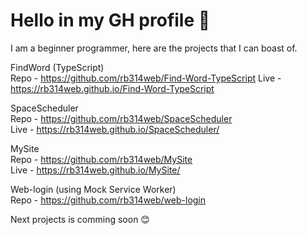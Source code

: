 # Hello in my GH profile 🙂

I am a beginner programmer, here are the projects that I can boast of.

FindWord (TypeScript)<br/>
Repo - https://github.com/rb314web/Find-Word-TypeScript
Live - https://rb314web.github.io/Find-Word-TypeScript

SpaceScheduler<br />
Repo - https://github.com/rb314web/SpaceScheduler<br />
Live - https://rb314web.github.io/SpaceScheduler/

MySite<br />
Repo - https://github.com/rb314web/MySite<br />
Live - https://rb314web.github.io/MySite/

Web-login (using Mock Service Worker)<br />
Repo - https://github.com/rb314web/web-login

Next projects is comming soon 😊
